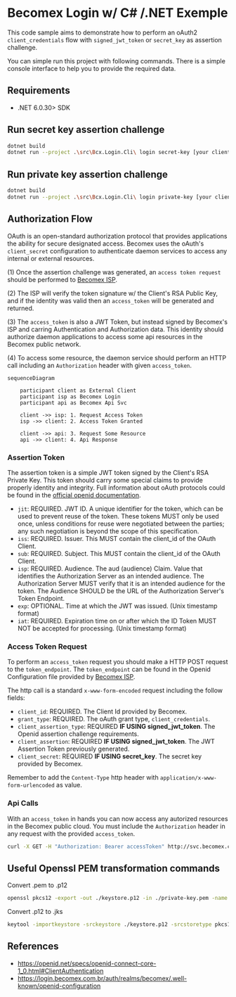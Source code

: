 # Becomex Login w/ C# /.NET Exemple

This code sample aims to demonstrate how to perform an oAuth2 `client_credentials` flow with `signed_jwt_token` or `secret_key` as assertion challenge.

You can simple run this project with following commands. There is a simple console interface to help you to provide the required data.

## Requirements

- .NET 6.0.30> SDK

## Run secret key assertion challenge

```sh
dotnet build
dotnet run --project .\src\Bcx.Login.Cli\ login secret-key [your client id] -sec [your client secret]
```
## Run private key assertion challenge

```sh
dotnet build
dotnet run --project .\src\Bcx.Login.Cli\ login private-key [your client id] -priv [your private key path] -p [your password file path]
```

## Authorization Flow

OAuth is an open-standard authorization protocol that provides applications the ability for secure designated access. Becomex uses the oAuth's `client_secret` configuration to authenticate daemon services to access any internal or external resources.

(1) Once the assertion challenge was generated, an `access token request` should be performed to [Becomex ISP](https://login.becomex.com.br/auth/realms/becomex/.well-known/openid-configuration).

(2) The ISP will verify the token signature w/ the Client's RSA Public Key, and if the identity was valid then an `access_token` will be generated and returned.

(3) The `access_token` is also a JWT Token, but instead signed by Becomex's ISP and carring Authentication and Authorization data. This identity should authorize daemon applications to access some api resources in the Becomex public network.

(4) To access some resource, the daemon service should perform an HTTP call including an `Authorization` header with given `access_token`.

```mermaid
sequenceDiagram

    participant client as External Client
    participant isp as Becomex Login
    participant api as Becomex Api Svc
    
    client ->> isp: 1. Request Access Token
    isp ->> client: 2. Access Token Granted

    client ->> api: 3. Request Some Resource
    api ->> client: 4. Api Response
```

### Assertion Token

The assertion token is a simple JWT token signed by the Client's RSA Private Key. This token should carry some special claims to provide properly identity and integrity. Full information about oAuth protocols could be found in the [official openid documentation](https://openid.net/specs/openid-connect-core-1_0.html#ClientAuthentication).

* `jit`: REQUIRED. JWT ID. A unique identifier for the token, which can be used to prevent reuse of the token. These tokens MUST only be used once, unless conditions for reuse were negotiated between the parties; any such negotiation is beyond the scope of this specification.
* `iss`: REQUIRED. Issuer. This MUST contain the client_id of the OAuth Client.
* `sub`: REQUIRED. Subject. This MUST contain the client_id of the OAuth Client.
* `isp`: REQUIRED. Audience. The aud (audience) Claim. Value that identifies the Authorization Server as an intended audience. The Authorization Server MUST verify that it is an intended audience for the token. The Audience SHOULD be the URL of the Authorization Server's Token Endpoint.
* `exp`: OPTIONAL. Time at which the JWT was issued. (Unix timestamp format)
* `iat`: REQUIRED. Expiration time on or after which the ID Token MUST NOT be accepted for processing. (Unix timestamp format)

### Access Token Request

To perform an `access_token` request you should make a HTTP POST request to the `token_endpoint`. The `token_endpoint` can be found in the Openid Configuration file provided by [Becomex ISP](https://login.becomex.com.br/auth/realms/becomex/.well-known/openid-configuration).

The http call is a standard `x-www-form-encoded` request including the follow fields:

* `client_id`: REQUIRED. The Client Id provided by Becomex.
* `grant_type`: REQUIRED. The oAuth grant type, `client_credentials`.
* `client_assertion_type`: REQUIRED **IF USING signed_jwt_token**. The Openid assertion challenge requirements.
* `client_assertion`: REQUIRED **IF USING signed_jwt_token**. The JWT Assertion Token previously generated.
* `client_secret`: REQUIRED **IF USING secret_key**. The secret key provided by Becomex.

Remember to add the `Content-Type` http header with `application/x-www-form-urlencoded` as value.

### Api Calls

With an `access_token` in hands you can now access any autorized resources in the Becomex public cloud. You must include the `Authorization` header in any request with the provided `access_token`.

```bash
curl -X GET -H "Authorization: Bearer accessToken" http://svc.becomex.com.br/api/v1/resource
```

## Useful Openssl PEM transformation commands

Convert .pem to .p12

```bash
openssl pkcs12 -export -out ./keystore.p12 -in ./private-key.pem -name "key-alias/key-id" -nocerts
```

Convert .p12 to .jks

```bash
keytool -importkeystore -srckeystore ./keystore.p12 -srcstoretype pkcs12 -destkeystore ./keystore.jks
```

## References

* <https://openid.net/specs/openid-connect-core-1_0.html#ClientAuthentication>
* <https://login.becomex.com.br/auth/realms/becomex/.well-known/openid-configuration>

